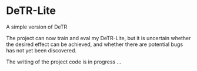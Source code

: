 # DeTR-Lite
A simple version of DeTR

The project can now train and eval my DeTR-Lite, 
but it is uncertain whether the desired effect can be achieved, 
and whether there are potential bugs has not yet been discovered.

The writing of the project code is in progress ...

